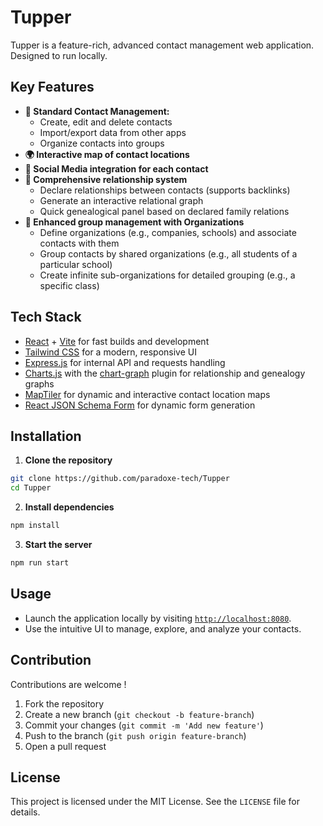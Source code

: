# Tupper

Tupper is a feature-rich, advanced contact management web application. Designed to run locally.

## Key Features

- **📝 Standard Contact Management:**
  - Create, edit and delete contacts
  - Import/export data from other apps
  - Organize contacts into groups
- **🌍 Interactive map of contact locations**
- **📱 Social Media integration for each contact**
- **🤝 Comprehensive relationship system**
  - Declare relationships between contacts (supports backlinks)
  - Generate an interactive relational graph
  - Quick genealogical panel based on declared family relations
- **💼 Enhanced group management with Organizations**
  - Define organizations (e.g., companies, schools) and associate contacts with them
  - Group contacts by shared organizations (e.g., all students of a particular school)
  - Create infinite sub-organizations for detailed grouping (e.g., a specific class)

## Tech Stack

- [React](https://github.com/facebook/react) + [Vite](https://github.com/vitejs/vite) for fast builds and development
- [Tailwind CSS](https://github.com/tailwindlabs/tailwindcss) for a modern, responsive UI
- [Express.js](https://github.com/expressjs/express) for internal API and requests handling
- [Charts.js](https://github.com/chartjs/Chart.js) with the [chart-graph](https://github.com/sgratzl/chartjs-chart-graph) plugin for relationship and genealogy graphs
- [MapTiler](https://github.com/maptiler) for dynamic and interactive contact location maps
- [React JSON Schema Form](https://github.com/rjsf-team/react-jsonschema-form) for dynamic form generation

## Installation

1. **Clone the repository**
```bash
git clone https://github.com/paradoxe-tech/Tupper
cd Tupper
```

2. **Install dependencies**
```bash
npm install
```

3. **Start the server**
```bash
npm run start
```

## Usage

- Launch the application locally by visiting [`http://localhost:8080`](http://localhost:8080).
- Use the intuitive UI to manage, explore, and analyze your contacts.

## Contribution

Contributions are welcome !

1. Fork the repository
2. Create a new branch (`git checkout -b feature-branch`)
3. Commit your changes (`git commit -m 'Add new feature'`)
4. Push to the branch (`git push origin feature-branch`)
5. Open a pull request

## License

This project is licensed under the MIT License. See the `LICENSE` file for details.
